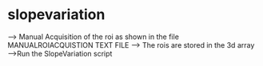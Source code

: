 # slopevariation


--> Manual Acquisition of the roi as shown in the file MANUALROIACQUISTION TEXT FILE
--> The rois are stored in the 3d array
-->Run the SlopeVariation script


